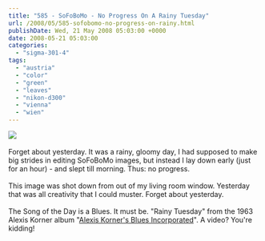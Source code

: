 ```yaml
---
title: "585 - SoFoBoMo - No Progress On A Rainy Tuesday"
url: /2008/05/585-sofobomo-no-progress-on-rainy.html
publishDate: Wed, 21 May 2008 05:03:00 +0000
date: 2008-05-21 05:03:00
categories: 
  - "sigma-301-4"
tags: 
  - "austria"
  - "color"
  - "green"
  - "leaves"
  - "nikon-d300"
  - "vienna"
  - "wien"
---
```

<a href="https://d25zfm9zpd7gm5.cloudfront.net/1200x1200/2008/20080520_192816_ps.jpg" target="_blank"><img src="https://d25zfm9zpd7gm5.cloudfront.net/0600x0600/2008/20080520_192816_ps.jpg"/></a><br/><br/>Forget about yesterday. It was a rainy, gloomy day, I had supposed to make big strides in editing SoFoBoMo images, but instead I lay down early (just for an hour) - and slept till morning. Thus: no progress.<br/><br/>This image was shot down from out of my living room window. Yesterday that was all creativity that I could muster. Forget about yesterday. <br/><br/>The Song of the Day is a Blues. It must be. "Rainy Tuesday" from the 1963 Alexis Korner album "<a href="http://www.amazon.com/Alexis-Korners-Blues-Incorporated/dp/B000FIGZCY">Alexis Korner's Blues Incorporated</a>". A video? You're kidding!
